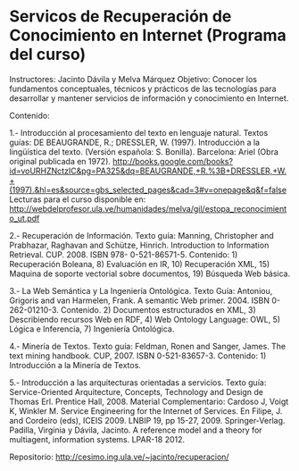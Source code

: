 # Servicos de Recuperación de Conocimiento en Internet (Programa del curso)

Instructores: Jacinto Dávila y Melva Márquez
Objetivo: Conocer los fundamentos conceptuales, técnicos y prácticos de las tecnologías para desarrollar y mantener  servicios de información y conocimiento en Internet.

Contenido:

1.- Introducción al procesamiento del texto en lenguaje natural. Textos guías: DE BEAUGRANDE, R.; DRESSLER, W. (1997). Introducción a la lingüística del texto. (Versión española: S. Bonilla). Barcelona: Ariel (Obra original publicada en 1972). http://books.google.com/books?id=voURHZNctzIC&pg=PA325&dq=BEAUGRANDE,+R.%3B+DRESSLER,+W.+(1997).&hl=es&source=gbs_selected_pages&cad=3#v=onepage&q&f=false
Lecturas para el curso disponible en: http://webdelprofesor.ula.ve/humanidades/melva/gil/estopa_reconocimiento_ut.pdf


2.- Recuperación de Información. Texto guía: Manning, Christopher and Prabhazar, Raghavan and Schütze, Hinrich. Introduction to Information Retrieval. CUP. 2008. ISBN 978- 0-521-86571-5. Contenido: 1) Recuperación Boleana, 8) Evaluación en IR, 10) Recuperación XML, 15) Maquina de soporte vectorial sobre documentos, 19) Búsqueda Web básica.

3.- La Web Semántica y La Ingeniería Ontológica. Texto Guía: Antoniou, Grigoris and van Harmelen, Frank. A semantic Web primer. 2004. ISBN 0-262-01210-3. Contenido. 2) Documentos estructurados en XML, 3) Describiendo recursos Web en RDF, 4) Web Ontology Language: OWL, 5) Lógica e Inferencia, 7) Ingeniería Ontológica.

4.- Minería de Textos. Texto guía: Feldman, Ronen and Sanger, James. The text mining handbook. CUP, 2007. ISBN 0-521-83657-3. Contenido: 1) Introducción a la Minería de Textos.

5.- Introducción a las arquitecturas orientadas a servicios. Texto guía: Service-Oriented Arquitecture, Concepts, Technology and Design de Thomas Erl. Prentice Hall, 2008.
Material Complementario:  Cardoso J, Voigt K, Winkler M. Service Engineering for the Internet of Services. En Filipe, J. and Cordeiro (eds), ICEIS 2009.  LNBIP 19, pp 15-27, 2009. Springer-Verlag.
Padilla, Virginia y Dávila, Jacinto. A reference model and a theory for multiagent, information systems. LPAR-18 2012. 

Repositorio:  http://cesimo.ing.ula.ve/~jacinto/recuperacion/

